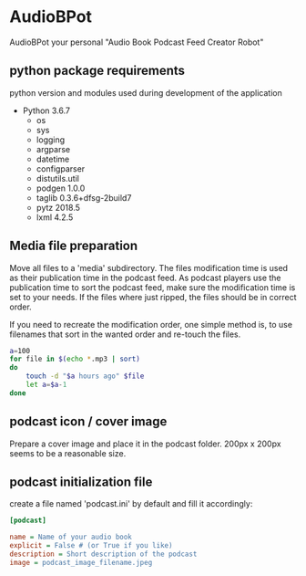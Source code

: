 # AudioBPot

AudioBPot your personal "Audio Book Podcast Feed Creator Robot"

## python package requirements

python version and modules used during development of the application

* Python 3.6.7
  * os
  * sys
  * logging
  * argparse
  * datetime
  * configparser
  * distutils.util
  * podgen 1.0.0
  * taglib 0.3.6+dfsg-2build7
  * pytz 2018.5
  * lxml 4.2.5

## Media file preparation

Move all files to a 'media' subdirectory. The files modification time is used
as their publication time in the podcast feed. As podcast players use the
publication time to sort the podcast feed, make sure the modification time is
set to your needs. If the files where just ripped, the files should be in
correct order.

If you need to recreate the modification order, one simple method is, to use filenames that sort in the wanted order and re-touch the files.

```bash
a=100
for file in $(echo *.mp3 | sort)
do
	touch -d "$a hours ago" $file
	let a=$a-1
done
```

## podcast icon / cover image

Prepare a cover image and place it in the podcast folder. 200px x 200px seems
to be a reasonable size.

## podcast initialization file

create a file named 'podcast.ini' by default and fill it accordingly:

```ini
[podcast]

name = Name of your audio book
explicit = False # (or True if you like)
description = Short description of the podcast
image = podcast_image_filename.jpeg
```
